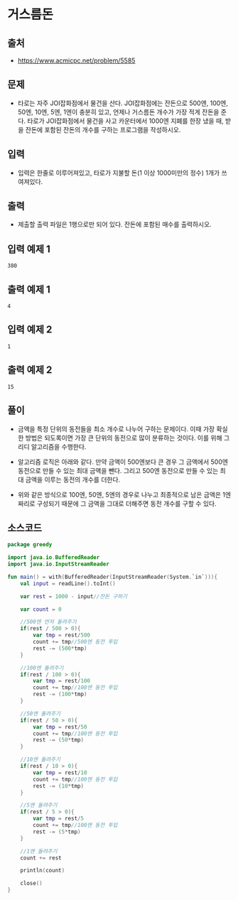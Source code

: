 # 거스름돈

## 출처

* https://www.acmicpc.net/problem/5585

## 문제

* 타로는 자주 JOI잡화점에서 물건을 산다. JOI잡화점에는 잔돈으로 500엔, 100엔, 50엔, 10엔, 5엔, 1엔이 충분히 있고, 언제나 거스름돈 개수가 가장 적게 잔돈을 준다. 타로가 JOI잡화점에서 물건을 사고 카운터에서 1000엔 지폐를 한장 냈을 때, 받을 잔돈에 포함된 잔돈의 개수를 구하는 프로그램을 작성하시오.

## 입력

* 입력은 한줄로 이루어져있고, 타로가 지불할 돈(1 이상 1000미만의 정수) 1개가 쓰여져있다.

## 출력

* 제출할 출력 파일은 1행으로만 되어 있다. 잔돈에 포함된 매수를 출력하시오.

## 입력 예제 1

```
380
```

## 출력 예제 1

```
4
```

## 입력 예제 2

```
1
```

## 출력 예제 2

```
15
```

## 풀이

* 금액을 특정 단위의 동전들을 최소 개수로 나누어 구하는 문제이다. 이때 가장 확실한 방법은 되도록이면 가장 큰 단위의 동전으로 많이 분류하는 것이다. 이를 위해 그리디 알고리즘을 수행한다.

* 알고리즘 로직은 아래와 같다. 만약 금액이 500엔보다 큰 경우 그 금액에서 500엔 동전으로 만들 수 있는 최대 금액을 뺀다. 그리고 500엔 동전으로 만들 수 있는 최대 금액을 이루는 동전의 개수를 더한다.

* 위와 같은 방식으로 100엔, 50엔, 5엔의 경우로 나누고 최종적으로 남은 금액은 1엔짜리로 구성되기 때문에 그 금액을 그대로 더해주면 동전 개수를 구할 수 있다.

## 소스코드

```kotlin
package greedy

import java.io.BufferedReader
import java.io.InputStreamReader

fun main() = with(BufferedReader(InputStreamReader(System.`in`))){
    val input = readLine().toInt()

    var rest = 1000 - input//잔돈 구하기

    var count = 0

    //500엔 먼저 돌려주기
    if(rest / 500 > 0){
        var tmp = rest/500
        count += tmp//500엔 동전 투입
        rest -= (500*tmp)
    }

    //100엔 돌려주기
    if(rest / 100 > 0){
        var tmp = rest/100
        count += tmp//100엔 동전 투입
        rest -= (100*tmp)
    }

    //50엔 돌려주기
    if(rest / 50 > 0){
        var tmp = rest/50
        count += tmp//100엔 동전 투입
        rest -= (50*tmp)
    }

    //10엔 돌려주기
    if(rest / 10 > 0){
        var tmp = rest/10
        count += tmp//100엔 동전 투입
        rest -= (10*tmp)
    }

    //5엔 돌려주기
    if(rest / 5 > 0){
        var tmp = rest/5
        count += tmp//100엔 동전 투입
        rest -= (5*tmp)
    }

    //1엔 돌려주기
    count += rest

    println(count)

    close()
}
```
